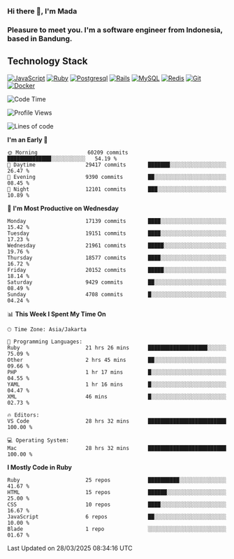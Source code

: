 ### Hi there 👋, I'm Mada
### Pleasure to meet you. I'm a software engineer from Indonesia, based in Bandung.

## Technology Stack

[![JavaScript](https://img.shields.io/badge/-JavaScript-%23F7DF1C?style=flat-square&logo=javascript&logoColor=000000&labelColor=%23F7DF1C&color=%23FFCE5A)](https://www.javascript.com/)
[![Ruby](https://img.shields.io/badge/Ruby-CC342D?style=flat-square&logo=ruby&logoColor=white)](https://www.ruby-lang.org/en/)
[![Postgresql](https://img.shields.io/badge/PostgreSQL-316192?style=flat-square&logo=postgresql&logoColor=ffffff)](https://www.postgresql.org/)
[![Rails](https://img.shields.io/badge/Ruby_on_Rails-CC0000?style=flat-square&logo=ruby-on-rails&logoColor=white)](https://rubyonrails.org/)
[![MySQL](https://img.shields.io/badge/-MySQL-4479A1?style=flat-square&logo=MySQL&logoColor=ffffff)](https://www.mysql.com/)
[![Redis](https://img.shields.io/badge/-Redis-DC382D?style=flat-square&logo=Redis&logoColor=ffffff)](https://redis.io/)
[![Git](https://img.shields.io/badge/-Git-%23F05032?style=flat-square&logo=git&logoColor=%23ffffff)](https://git-scm.com/)
[![Docker](https://img.shields.io/badge/-Docker-2496ED?style=flat-square&logo=docker&logoColor=ffffff)](https://www.docker.com/)
<!--
**madaarya/madaarya** is a ✨ _special_ ✨ repository because its `README.md` (this file) appears on your GitHub profile.

Here are some ideas to get you started:

- 🔭 I’m currently working on ...
- 🌱 I’m currently learning ...
- 👯 I’m looking to collaborate on ...
- 🤔 I’m looking for help with ...
- 💬 Ask me about ...
- 📫 How to reach me: ...
- 😄 Pronouns: ...
- ⚡ Fun fact: ...
-->
<!--START_SECTION:waka-->
![Code Time](http://img.shields.io/badge/Code%20Time-7%2C173%20hrs%2012%20mins-blue)

![Profile Views](http://img.shields.io/badge/Profile%20Views-0-blue)

![Lines of code](https://img.shields.io/badge/From%20Hello%20World%20I%27ve%20Written-49.6%20million%20lines%20of%20code-blue)

**I'm an Early 🐤** 

```text
🌞 Morning                60209 commits       ██████████████░░░░░░░░░░░   54.19 % 
🌆 Daytime                29417 commits       ███████░░░░░░░░░░░░░░░░░░   26.47 % 
🌃 Evening                9390 commits        ██░░░░░░░░░░░░░░░░░░░░░░░   08.45 % 
🌙 Night                  12101 commits       ███░░░░░░░░░░░░░░░░░░░░░░   10.89 % 
```
📅 **I'm Most Productive on Wednesday** 

```text
Monday                   17139 commits       ████░░░░░░░░░░░░░░░░░░░░░   15.42 % 
Tuesday                  19151 commits       ████░░░░░░░░░░░░░░░░░░░░░   17.23 % 
Wednesday                21961 commits       █████░░░░░░░░░░░░░░░░░░░░   19.76 % 
Thursday                 18577 commits       ████░░░░░░░░░░░░░░░░░░░░░   16.72 % 
Friday                   20152 commits       █████░░░░░░░░░░░░░░░░░░░░   18.14 % 
Saturday                 9429 commits        ██░░░░░░░░░░░░░░░░░░░░░░░   08.49 % 
Sunday                   4708 commits        █░░░░░░░░░░░░░░░░░░░░░░░░   04.24 % 
```


📊 **This Week I Spent My Time On** 

```text
🕑︎ Time Zone: Asia/Jakarta

💬 Programming Languages: 
Ruby                     21 hrs 26 mins      ███████████████████░░░░░░   75.09 % 
Other                    2 hrs 45 mins       ██░░░░░░░░░░░░░░░░░░░░░░░   09.66 % 
PHP                      1 hr 17 mins        █░░░░░░░░░░░░░░░░░░░░░░░░   04.55 % 
YAML                     1 hr 16 mins        █░░░░░░░░░░░░░░░░░░░░░░░░   04.47 % 
XML                      46 mins             █░░░░░░░░░░░░░░░░░░░░░░░░   02.73 % 

🔥 Editors: 
VS Code                  28 hrs 32 mins      █████████████████████████   100.00 % 

💻 Operating System: 
Mac                      28 hrs 32 mins      █████████████████████████   100.00 % 
```

**I Mostly Code in Ruby** 

```text
Ruby                     25 repos            ██████████░░░░░░░░░░░░░░░   41.67 % 
HTML                     15 repos            ██████░░░░░░░░░░░░░░░░░░░   25.00 % 
CSS                      10 repos            ████░░░░░░░░░░░░░░░░░░░░░   16.67 % 
JavaScript               6 repos             ██░░░░░░░░░░░░░░░░░░░░░░░   10.00 % 
Blade                    1 repo              ░░░░░░░░░░░░░░░░░░░░░░░░░   01.67 % 
```




 Last Updated on 28/03/2025 08:34:16 UTC
<!--END_SECTION:waka-->
